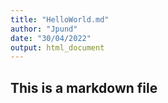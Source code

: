 ```yaml
---
title: "HelloWorld.md"
author: "Jpund"
date: "30/04/2022"
output: html_document
---
```

## This is a markdown file